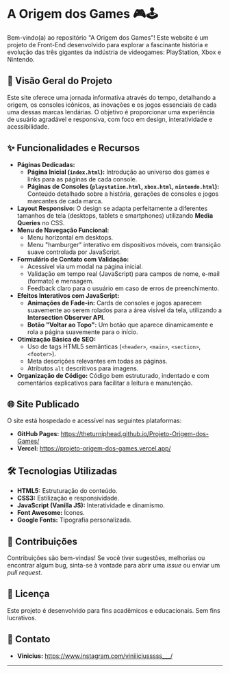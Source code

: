 # A Origem dos Games 🎮🕹️

Bem-vindo(a) ao repositório "A Origem dos Games"! Este website é um projeto de Front-End desenvolvido para explorar a fascinante história e evolução das três gigantes da indústria de videogames: PlayStation, Xbox e Nintendo.

## 🌟 Visão Geral do Projeto

Este site oferece uma jornada informativa através do tempo, detalhando a origem, os consoles icônicos, as inovações e os jogos essenciais de cada uma dessas marcas lendárias. O objetivo é proporcionar uma experiência de usuário agradável e responsiva, com foco em design, interatividade e acessibilidade.

## ✨ Funcionalidades e Recursos

* **Páginas Dedicadas:**
    * **Página Inicial (`index.html`):** Introdução ao universo dos games e links para as páginas de cada console.
    * **Páginas de Consoles (`playstation.html`, `xbox.html`, `nintendo.html`):** Conteúdo detalhado sobre a história, gerações de consoles e jogos marcantes de cada marca.
* **Layout Responsivo:** O design se adapta perfeitamente a diferentes tamanhos de tela (desktops, tablets e smartphones) utilizando **Media Queries** no CSS.
* **Menu de Navegação Funcional:**
    * Menu horizontal em desktops.
    * Menu "hamburger" interativo em dispositivos móveis, com transição suave controlada por JavaScript.
* **Formulário de Contato com Validação:**
    * Acessível via um modal na página inicial.
    * Validação em tempo real (JavaScript) para campos de nome, e-mail (formato) e mensagem.
    * Feedback claro para o usuário em caso de erros de preenchimento.
* **Efeitos Interativos com JavaScript:**
    * **Animações de Fade-in:** Cards de consoles e jogos aparecem suavemente ao serem rolados para a área visível da tela, utilizando a **Intersection Observer API**.
    * **Botão "Voltar ao Topo":** Um botão que aparece dinamicamente e rola a página suavemente para o início.
* **Otimização Básica de SEO:**
    * Uso de tags HTML5 semânticas (`<header>`, `<main>`, `<section>`, `<footer>`).
    * Meta descrições relevantes em todas as páginas.
    * Atributos `alt` descritivos para imagens.
* **Organização de Código:** Código bem estruturado, indentado e com comentários explicativos para facilitar a leitura e manutenção.


## 🌐 Site Publicado

O site está hospedado e acessível nas seguintes plataformas:

* **GitHub Pages:** https://theturniphead.github.io/Projeto-Origem-dos-Games/
* **Vercel:** https://projeto-origem-dos-games.vercel.app/

## 🛠️ Tecnologias Utilizadas

* **HTML5:** Estruturação do conteúdo.
* **CSS3:** Estilização e responsividade.
* **JavaScript (Vanilla JS):** Interatividade e dinamismo.
* **Font Awesome:** Ícones.
* **Google Fonts:** Tipografia personalizada.

## 🤝 Contribuições

Contribuições são bem-vindas! Se você tiver sugestões, melhorias ou encontrar algum bug, sinta-se à vontade para abrir uma *issue* ou enviar um *pull request*.

## 📄 Licença

Este projeto é desenvolvido para fins acadêmicos e educacionais. Sem fins lucrativos.

## 📧 Contato

* **Vinicius:**  https://www.instagram.com/viniiiciusssss___/

---
